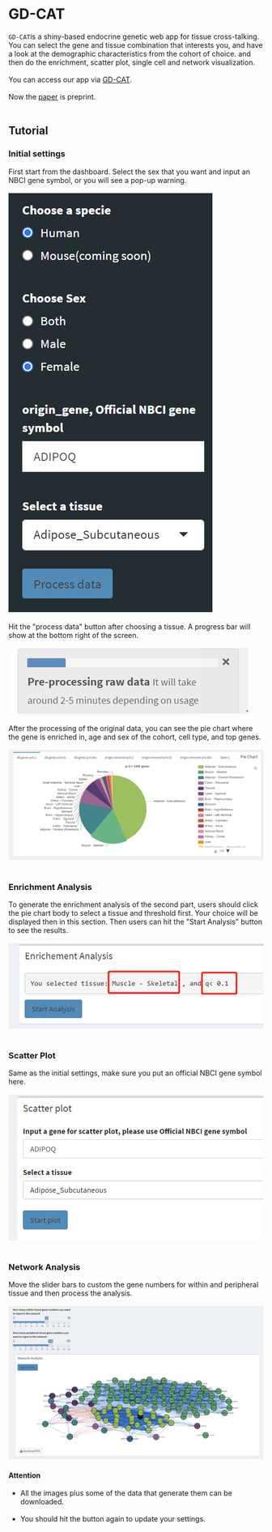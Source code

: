 # GD-CAT
`GD-CAT`is a shiny-based endocrine genetic web app for tissue cross-talking. 
You can select the gene and tissue combination that interests you, and have a look at the demographic characteristics from the cohort of choice.
and then do the enrichment, scatter plot, single cell and network visualization.  <br><br>
You can access our app via [GD-CAT](https://pipeline.biochem.uci.edu/gtex/demo2/).<br><br>
Now the [paper](https://pubmed.ncbi.nlm.nih.gov/37214953/) is preprint.<br><br>
## Tutorial 
### Initial settings
First start from the dashboard. Select the sex that you want and input an NBCI gene symbol, or you will see a pop-up warning. <br><br>
![initial](https://github.com/mingqizh/GD-CAT/blob/main/images/fgt.png)<br><br>
Hit the "process data" button after choosing a tissue. A progress bar will show at the bottom right of the screen. <br><br>
![pre](https://github.com/mingqizh/GD-CAT/blob/main/images/1689177951994.png)<br><br>
After the processing of the original data, you can see the pie chart where the gene is enriched in, age and sex of the cohort, cell type, and top genes. <br><br>
![pie](https://github.com/mingqizh/GD-CAT/blob/main/images/1689177807129.png)<br><br>
### Enrichment Analysis
To generate the enrichment analysis of the second part, users should click the pie chart body to select a tissue and threshold first. Your choice will be displayed then in this section. Then users can hit the "Start Analysis" button to see the results. <br><br>
![enrichment](https://github.com/mingqizh/GD-CAT/blob/main/images/1689177626311.png)<br><br>
### Scatter Plot
Same as the initial settings, make sure you put an official NBCI gene symbol here. <br><br>
![scatter](https://github.com/mingqizh/GD-CAT/blob/main/images/1689177689112.png)<br><br>
### Network Analysis
Move the slider bars to custom the gene numbers for within and peripheral tissue and then process the analysis. <br><br>
![net](https://github.com/mingqizh/GD-CAT/blob/main/images/1689177924456.png)
#### Attention
- All the images plus some of the data that generate them can be downloaded. <br><br>
- You should hit the button again to update your settings. 

